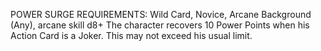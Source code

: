 POWER SURGE
REQUIREMENTS: Wild Card, Novice, Arcane Background (Any), arcane skill d8+
The character recovers 10 Power Points when his Action Card is a Joker. This may not exceed his usual limit.